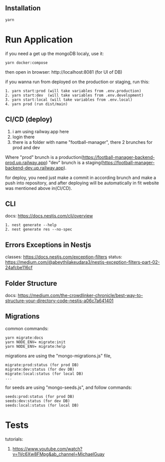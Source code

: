 ## Installation
```
yarn
```

# Run Application
if you need a get up the mongoDB localy, use it:
```
yarn docker:compose
```
then open in browser: http://localhost:8081 (for UI of DB)

if you wanna run from deployed on the production or staging, run this:
```
1. yarn start:prod (will take variables from .env.production)
2. yarn start:dev  (will take variables from .env.development)
3. yarn start:local (will take variables from .env.local)
4. yarn prod (run dist/main)
```

## CI/CD (deploy)
1. i am using railway.app here
2. login there
3. there is a folder with name "football-manager", there 2 brunches for prod and dev

Where "prod" brunch is a production(https://football-manager-backend-prod.up.railway.app) "dev" brunch is a staging(https://football-manager-backend-dev.up.railway.app).

for deploy, you need just make a commit in according brunch and make a push into repository, and after deploying will be automatically in fit website was mentioned above in(CI/CD).

## CLI
docs: https://docs.nestjs.com/cli/overview
```
1. nest generate --help
2. nest generate res --no-spec
```

## Errors Exceptions in Nestjs
classes: https://docs.nestjs.com/exception-filters
status: https://medium.com/@abeythilakeudara3/nestjs-exception-filters-part-02-24afcbe116cf

## Folder Structure
docs: https://medium.com/the-crowdlinker-chronicle/best-way-to-structure-your-directory-code-nestjs-a06c7a641401

## Migrations
common commands:
```
yarn migrate:docs
yarn NODE_ENV= migrate:init
yarn NODE_ENV= migrate:help
```

migrations are using the "mongo-migrations.js" file,
```
migrate:prod:status (for prod DB)
migrate:dev:status (for dev DB)
migrate:local:status (for local DB)
...
```

for seeds are using "mongo-seeds.js", and follow commands:
```
seeds:prod:status (for prod DB)
seeds:dev:status (for dev DB)
seeds:local:status (for local DB)
```

# Tests
tutorials:
1. https://www.youtube.com/watch?v=1Vc6Xw8FMpg&ab_channel=MichaelGuay
